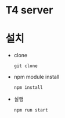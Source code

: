 # T4 server

# 설치 

* clone

  ``` 
  git clone
  ```

* npm module install

  ``` 
  npm install
  ```

* 실행

  ```
  npm run start
  ```

  

  
